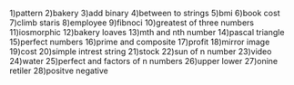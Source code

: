 1)pattern 
2)bakery
3)add binary
4)between to strings
5)bmi
6)book cost
7)climb staris
8)employee
9)fibnoci
10)greatest of three numbers
11)iosmorphic
12)bakery loaves
13)mth and nth number
14)pascal triangle
15)perfect numbers
16)prime and composite
17)profit
18)mirror image
19)cost 
20)simple intrest string
21)stock
22)sun of n number
23)video 
24)water
25)perfect and factors of n numbers
26)upper lower
27)onine retiler
28)positve negative
